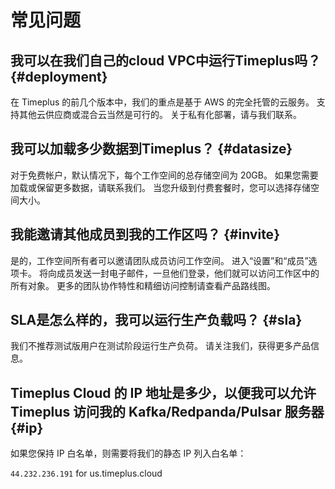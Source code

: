 # 常见问题

## 我可以在我们自己的cloud VPC中运行Timeplus吗？ {#deployment}

在 Timeplus 的前几个版本中，我们的重点是基于 AWS 的完全托管的云服务。 支持其他云供应商或混合云当然是可行的。 关于私有化部署，请与我们联系。

## 我可以加载多少数据到Timeplus？ {#datasize}

对于免费帐户，默认情况下，每个工作空间的总存储空间为 20GB。 如果您需要加载或保留更多数据，请联系我们。 当您升级到付费套餐时，您可以选择存储空间大小。

## 我能邀请其他成员到我的工作区吗？ {#invite}

是的，工作空间所有者可以邀请团队成员访问工作空间。 进入“设置”和“成员”选项卡。 将向成员发送一封电子邮件，一旦他们登录，他们就可以访问工作区中的所有对象。 更多的团队协作特性和精细访问控制请查看产品路线图。

## SLA是怎么样的，我可以运行生产负载吗？ {#sla}

我们不推荐测试版用户在测试阶段运行生产负荷。 请关注我们，获得更多产品信息。

## Timeplus Cloud 的 IP 地址是多少，以便我可以允许 Timeplus 访问我的 Kafka/Redpanda/Pulsar 服务器 {#ip}

如果您保持 IP 白名单，则需要将我们的静态 IP 列入白名单：

`44.232.236.191` for us.timeplus.cloud
